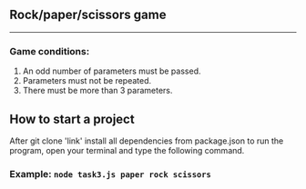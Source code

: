 ## Rock/paper/scissors game
___

### Game conditions:

1. An odd number of parameters must be passed.
2. Parameters must not be repeated.
3. There must be more than 3 parameters.


## How to start a project

After git clone 'link' install all dependencies from package.json to run the program, open your terminal and type the following command.
### Example: `node task3.js paper rock scissors`